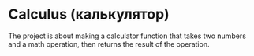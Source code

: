 # Calculus (калькулятор)

The project is about making a calculator function that takes two numbers and a math operation, then returns the result of the operation.
